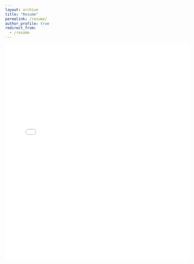 ```yaml
---
layout: archive
title: "Resume"
permalink: /resume/
author_profile: true
redirect_from:
  - /resume
---
```


<embed src="{{.BASE_PATH }}/files/Ganesh Gorti_Resume.pdf" width="600" height="700" type='application/pdf'>
